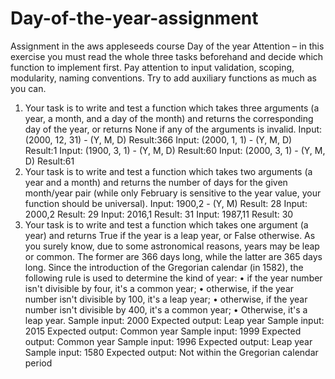 # Day-of-the-year-assignment
Assignment in the aws appleseeds course
Day of the year
Attention – in this exercise you must read the whole three
tasks beforehand and decide which function to implement
first.
Pay attention to input validation, scoping, modularity,
naming conventions.
Try to add auxiliary functions as much as you can.
1. Your task is to write and test a function which takes
three arguments (a year, a month, and a day of the
month) and returns the corresponding day of the year, or
returns None if any of the arguments is invalid.
Input: (2000, 12, 31) - (Y, M, D)
Result:366
Input: (2000, 1, 1) - (Y, M, D)
Result:1
Input: (1900, 3, 1) - (Y, M, D)
Result:60
Input: (2000, 3, 1) - (Y, M, D)
Result:61
2. Your task is to write and test a function which takes
two arguments (a year and a month) and returns the
number of days for the given month/year pair (while only
February is sensitive to the year value, your function
should be universal).
Input: 1900,2 - (Y, M)
Result: 28
Input: 2000,2
Result: 29
Input: 2016,1
Result: 31
Input: 1987,11
Result: 30
3. Your task is to write and test a function which takes
one argument (a year) and returns True if the year is a
leap year, or False otherwise.
As you surely know, due to some astronomical reasons, years
may be leap or common. The former are 366 days long, while
the latter are 365 days long.
Since the introduction of the Gregorian calendar (in 1582),
the following rule is used to determine the kind of year:
• if the year number isn't divisible by four, it's a
common year;
• otherwise, if the year number isn't divisible by 100,
it's a leap year;
• otherwise, if the year number isn't divisible by 400,
it's a common year;
• Otherwise, it's a leap year.
Sample input: 2000
Expected output: Leap year
Sample input: 2015
Expected output: Common year
Sample input: 1999
Expected output: Common year
Sample input: 1996
Expected output: Leap year
Sample input: 1580
Expected output: Not within the Gregorian calendar period
